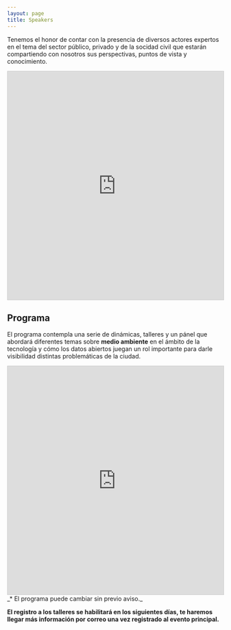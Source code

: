 ```yaml
---
layout: page
title: Speakers
---
```


Tenemos el honor de contar con la presencia de diversos actores expertos en el tema del sector público, privado y de la socidad civil que estarán compartiendo con nosotros sus perspectivas, puntos de vista y conocimiento.

<iframe class="airtable-embed" src="https://airtable.com/embed/shrNZTxOuKUGOAQO7?backgroundColor=purple" frameborder="0" onmousewheel="" width="100%" height="533" style="background: transparent; border: 1px solid #ccc;"></iframe>


## Programa

El programa contempla una serie de dinámicas, talleres y un pánel que abordará diferentes temas sobre <strong>medio ambiente</strong> en el ámbito de la tecnología y cómo los datos abiertos juegan un rol importante para darle visibilidad distintas problemáticas de la ciudad.

<iframe class="airtable-embed" src="https://airtable.com/embed/shr8Z1SCXb2843FPy?backgroundColor=purple" frameborder="0" onmousewheel="" width="100%" height="533" style="background: transparent; border: 1px solid #ccc;"></iframe>
_* El programa puede cambiar sin previo aviso._

<!-- No pierdas tu oportunidad y regístrate a los talleres: <a class="btn btn-primary btn-sm" href="#" target="_blank">¡Regístrate!</a> -->
**El registro a los talleres se habilitará en los siguientes días, te haremos llegar más información por correo una vez registrado al evento principal.**
